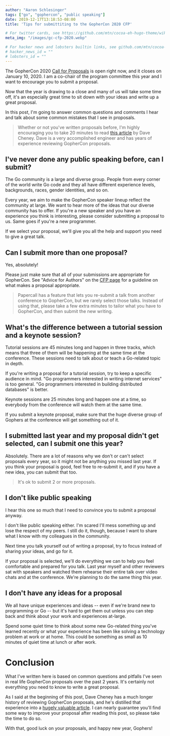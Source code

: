 ```yaml
---
author: "Aaron Schlesinger"
tags: ["go", "gophercon", "public speaking"]
date: 2019-12-17T13:18:53-08:00
title: 'Tips for submittiting to the GopherCon 2020 CFP'

# For twitter cards, see https://github.com/mtn/cocoa-eh-hugo-theme/wiki/Twitter-cards
meta_img: "/images/gc-cfp-2020.webp"

# For hacker news and lobsters builtin links, see github.com/mtn/cocoa-eh-hugo-theme/wiki/Social-Links
# hacker_news_id = ""
# lobsters_id = ""
---
```


The GopherCon 2020 [Call for Proposals](https://www.papercall.io/gophercon-2020) is open right now, and it closes on January 10, 2020. I am a co-chair of the program committee this year and I want to encourage you to submit a proposal.

Now that the year is drawing to a close and many of us will take some time off, it's an especially great time to sit down with your ideas and write up a great proposal.

In this post, I'm going to answer common questions and comments I hear and talk about some common mistakes that I see in proposals.

>Whether or not you've written proposals before, I'm highly encouraging you to take 20 minutes to read [this article](https://dave.cheney.net/2017/02/12/how-to-write-a-successful-conference-proposal) by Dave Cheney. Dave is a very accomplished engineer and has years of experience reviewing GopherCon proposals.

## I've never done any public speaking before, can I submit?

The Go community is a large and diverse group. People from every corner of the world write Go code and they all have different experience levels, backgrounds, races, gender identities, and so on.

Every year, we aim to make the GopherCon speaker lineup reflect the community at large. We want to hear more of the ideas that our diverse community has to offer. If you're a new speaker and you have an experience you think is interesting, please consider submitting a proposal to us. Same goes if you're a new programmer.

If we select your proposal, we'll give you all the help and support you need to give a great talk.

## Can I submit more than one proposal?

Yes, absolutely!

Please just make sure that all of your submissions are appropriate for GopherCon. See "Advice for Authors" on the [CFP page](https://www.papercall.io/gophercon-2020) for a guideline on what makes a proposal appropriate.

>Papercall has a feature that lets you re-submit a talk from another conference to GopherCon, but we rarely select those talks. Instead of using that, please take a few extra minutes to tailor what you have to GopherCon, and then submit the new writing.

## What's the difference between a tutorial session and a keynote session?

Tutorial sessions are 45 minutes long and happen in three tracks, which means that three of them will be happening at the same time at the conference. These sessions need to talk about or teach a Go-related topic in depth.

If you're writing a proposal for a tutorial session, try to keep a specific audience in mind. "Go programmers interested in writing internet services" is too general. "Go programmers interested in building distributed databases" is better. 

Keynote sessions are 25 minutes long and happen one at a time, so everybody from the conference will watch them at the same time.

If you submit a keynote proposal, make sure that the huge diverse group of Gophers at the conference will get something out of it.

## I submitted last year and my proposal didn't get selected, can I submit one this year?

Absolutely. There are a lot of reasons why we don't or can't select proposals every year, so it might not be anything you missed last year. If you think your proposal is good, feel free to re-submit it, and if you have a new idea, you can submit that too.

>It's ok to submit 2 or more proposals.

## I don't like public speaking

I hear this one so much that I need to convince you to submit a proposal anyway.

I don't like public speaking either. I'm scared I'll mess something up and lose the respect of my peers. I still do it, though, because I want to share what I know with my colleagues in the community.

Next time you talk yourself out of writing a proposal, try to focus instead of sharing your ideas, and go for it.

If your proposal is selected, we'll do everything we can to help you feel comfortable and prepared for you talk. Last year myself and other reviewers sat with speakers and watched them rehearse their entire talk over video chats and at the conference. We're planning to do the same thing this year.

## I don't have any ideas for a proposal

We all have unique experiences and ideas -- even if we're brand new to programming or Go -- but it's hard to get them out unless you can step back and think about your work and experiences at-large.

Spend some quiet time to think about some new Go-related thing you've learned recently or what your experience has been like solving a technology problem at work or at home. This could be something as small as 10 minutes of quiet time at lunch  or after work.

# Conclusion

What I've written here is based on common questions and pitfalls I've seen in real life GopherCon proposals over the past 2 years. It's certainly not everything you need to know to write a great proposal.

As I said at the beginning of this post, Dave Cheney has a much longer history of reviewing GopherCon proposals, and he's distilled that experience into a [hugely valuable article](https://dave.cheney.net/2017/02/12/how-to-write-a-successful-conference-proposal). I can nearly guarantee you'll find some way to improve your proposal after reading this post, so please take the time to do so.

With that, good luck on your proposals, and happy new year, Gophers!

